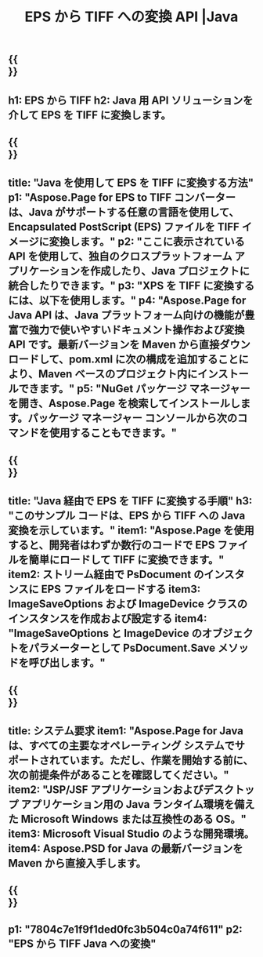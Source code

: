 ﻿---
translation: true
template: /_templates/_conversion-child-java.md
title: EPS から TIFF への変換 API |Java
url: /java/conversion/eps-to-tiff/
description: EPS 形式から TIFF ファイルへの Java 変換コードのサンプル。このコード例を使用して、Web またはデスクトップ Java ベースのアプリケーション内で EPS を TIFF に変換します。
informat: EPS
outformat: TIFF
otherformats: XPS PS
---

{{<section banner>}}
---
h1: EPS から TIFF
h2: Java 用 API ソリューションを介して EPS を TIFF に変換します。
---

{{<section overview>}}
---
title: "Java を使用して EPS を TIFF に変換する方法"
p1: "Aspose.Page for EPS to TIFF コンバーターは、Java がサポートする任意の言語を使用して、Encapsulated PostScript (EPS) ファイルを TIFF イメージに変換します。"
p2: "ここに表示されている API を使用して、独自のクロスプラットフォーム アプリケーションを作成したり、Java プロジェクトに統合したりできます。"
p3: "XPS を TIFF に変換するには、以下を使用します。"
p4: "Aspose.Page for Java API は、Java プラットフォーム向けの機能が豊富で強力で使いやすいドキュメント操作および変換 API です。最新バージョンを Maven から直接ダウンロードして、pom.xml に次の構成を追加することにより、Maven ベースのプロジェクト内にインストールできます。"
p5: "NuGet パッケージ マネージャーを開き、Aspose.Page を検索してインストールします。パッケージ マネージャー コンソールから次のコマンドを使用することもできます。"
---

{{<section feature1>}}
---
title: "Java 経由で EPS を TIFF に変換する手順"
h3: "このサンプル コードは、EPS から TIFF への Java 変換を示しています。"
item1: "Aspose.Page を使用すると、開発者はわずか数行のコードで EPS ファイルを簡単にロードして TIFF に変換できます。"
item2: ストリーム経由で PsDocument のインスタンスに EPS ファイルをロードする
item3: ImageSaveOptions および ImageDevice クラスのインスタンスを作成および設定する
item4: "ImageSaveOptions と ImageDevice のオブジェクトをパラメーターとして PsDocument.Save メソッドを呼び出します。"
---

{{<section feature2>}}
---
title: システム要求
item1: "Aspose.Page for Java は、すべての主要なオペレーティング システムでサポートされています。ただし、作業を開始する前に、次の前提条件があることを確認してください。"
item2: "JSP/JSF アプリケーションおよびデスクトップ アプリケーション用の Java ランタイム環境を備えた Microsoft Windows または互換性のある OS。"
item3: Microsoft Visual Studio のような開発環境。
item4: Aspose.PSD for Java の最新バージョンを Maven から直接入手します。
---

{{<section gist>}}
---
p1: "7804c7e1f9f1ded0fc3b504c0a74f611"
p2: "EPS から TIFF Java への変換"
---

